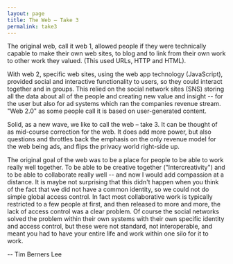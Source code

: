 ```yaml
---
layout: page
title: The Web — Take 3
permalink: take3
---
```


The original web, call it web 1, allowed people if they were technically capable to make their own web sites, to blog and to link from their own work to other work they valued. (This used URLs, HTTP and HTML).   

With web 2, specific web sites, using the web app technology (JavaScript), provided social and interactive functionality to users, so they could interact together and  in groups. This relied on the social network sites (SNS) storing all the data about all of the people and creating new value and insight -- for the user but also for ad systems which ran the companies revenue stream.  "Web 2.0" as some people call it is based on user-generated content. 

Solid, as a new wave, we like to call the web – take 3. It can be thought of as mid-course correction for the web. It does add more power, but also questions and throttles back the emphasis on the only revenue model for the web being ads, and flips the privacy world right-side up.

The original goal of the web was to be a place for people to be able to work really well together. To be able to be creative together ("Intercreativity") and to be able to collaborate really well -- and now I would add compassion at a distance.  It is maybe not surprising that this didn't happen when you think of the fact that we did not have a common identity, so we could not do simple global access control. In fact most collaborative work is typically restricted to a few people at first, and then released to more and more, the lack of access control was a clear problem. Of course the social networks solved the problem within their own systems with their own specific identity and access control, but these were not standard, not interoperable, and meant you had to have your entire life and work within one silo for it to work.

-- Tim Berners Lee
